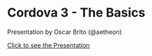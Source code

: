 
# Cordova 3 - The Basics

Presentation by Oscar Brito (@aetheon)

[Click to see the Presentation](https://rawgithub.com/aetheon/presentation-cordova-3-the-basics/master/index.html)
